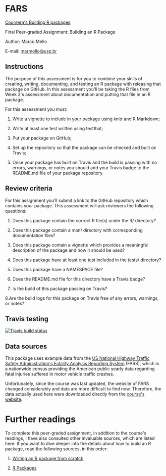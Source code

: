 # FARS

[Coursera's Building R packages](https://www.coursera.org/learn/r-packages)

Final Peer-graded Assignment: Building an R Package

Author: Marco Mello

E-mail: marmello@usp.br


## Instructions

The purpose of this assessment is for you to combine your skills of creating, writing, documenting, and testing an R package with releasing that package on GitHub. In this assessment you'll be taking the R files from Week 2's assessment about documentation and putting that file in an R package.

For this assessment you must:

1. Write a vignette to include in your package using knitr and R Markdown;

2. Write at least one test written using testthat;

3. Put your package on GitHub;

4. Set up the repository so that the package can be checked and built on Travis;

5. Once your package has built on Travis and the build is passing with no errors, warnings, or notes you should add your Travis badge to the README.md file of your package repository.


## Review criteria

For this assignment you'll submit a link to the GitHub repository which contains your package. This assessment will ask reviewers the following questions:

1. Does this package contain the correct R file(s) under the R/ directory?

2. Does this package contain a man/ directory with corresponding documentation files?

3. Does this package contain a vignette which provides a meaningful description of the package and how it should be used?

4. Does this package have at least one test included in the tests/ directory?

5. Does this package have a NAMESPACE file?

6. Does the README.md file for this directory have a Travis badge?

7. Is the build of this package passing on Travis?

8.Are the build logs for this package on Travis free of any errors, warnings, or notes?


## Travis testing

<!-- badges: start -->
  [![Travis build status](https://travis-ci.com/marmello77/FARS.svg?branch=master)](https://travis-ci.com/marmello77/FARS)
  <!-- badges: end -->
  

## Data sources

This package uses example data from the [US National Highway Traffic Safety Administration's Fatality Analysis Reporting System](https://www.nhtsa.gov) (FARS), which is a nationwide census providing the American public yearly data regarding fatal injuries suffered in motor vehicle traffic crashes. 

Unfortunately, since the course was last updated, the website of FARS changed considerably and data are more difficult to find now. Therefore, the data actually used here were downloaded directly from the [course's website](https://d3c33hcgiwev3.cloudfront.net/_e1adac2a5f05192dc8780f3944feec13_fars_data.zip?Expires=1604534400&Signature=RTTvUAKz8DKWFiSEcAetz-uqBOzv79moF3uW0TbPA8k8fvG6Pa~o1wndjQsxlNKDxFWVONipYXks9nQ~G3zuKUfDj0ufW2d0ITHZlmi9VqjXjoTbW4MjXzoLX8I-CLjs-OG4VzhK6dewCktT1k2mIVfRodd72Kzu3BQTcqK5lZI_&Key-Pair-Id=APKAJLTNE6QMUY6HBC5A).


# Further readings

To complete this peer-graded assignment, in addition to the course's readings, I have also consulted other invaluable sources, which are listed here. If you want to dive deeper into the details about how to build an R package, read the following sources, in this order:

1. [Writing an R package from scratch](https://hilaryparker.com/2014/04/29/writing-an-r-package-from-scratch/)

2. [R Packages](https://r-pkgs.org/index.html)
